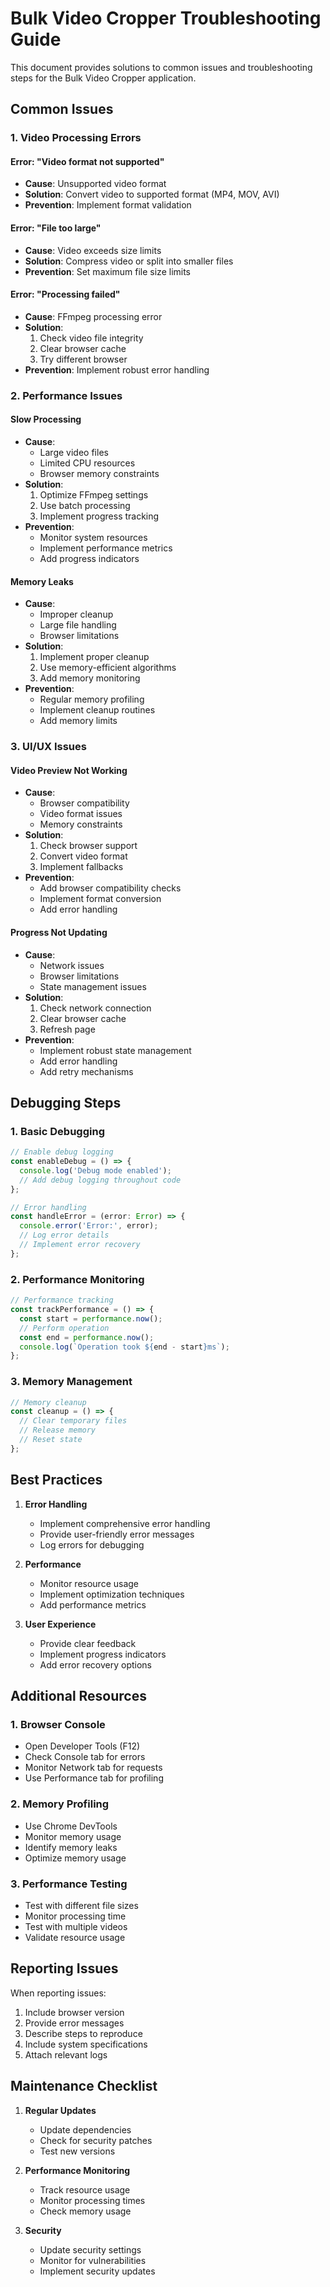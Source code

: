 # Bulk Video Cropper Troubleshooting Guide

This document provides solutions to common issues and troubleshooting steps for the Bulk Video Cropper application.

## Common Issues

### 1. Video Processing Errors

#### Error: "Video format not supported"
- **Cause**: Unsupported video format
- **Solution**: Convert video to supported format (MP4, MOV, AVI)
- **Prevention**: Implement format validation

#### Error: "File too large"
- **Cause**: Video exceeds size limits
- **Solution**: Compress video or split into smaller files
- **Prevention**: Set maximum file size limits

#### Error: "Processing failed"
- **Cause**: FFmpeg processing error
- **Solution**: 
  1. Check video file integrity
  2. Clear browser cache
  3. Try different browser
- **Prevention**: Implement robust error handling

### 2. Performance Issues

#### Slow Processing
- **Cause**: 
  - Large video files
  - Limited CPU resources
  - Browser memory constraints
- **Solution**: 
  1. Optimize FFmpeg settings
  2. Use batch processing
  3. Implement progress tracking
- **Prevention**: 
  - Monitor system resources
  - Implement performance metrics
  - Add progress indicators

#### Memory Leaks
- **Cause**: 
  - Improper cleanup
  - Large file handling
  - Browser limitations
- **Solution**: 
  1. Implement proper cleanup
  2. Use memory-efficient algorithms
  3. Add memory monitoring
- **Prevention**: 
  - Regular memory profiling
  - Implement cleanup routines
  - Add memory limits

### 3. UI/UX Issues

#### Video Preview Not Working
- **Cause**: 
  - Browser compatibility
  - Video format issues
  - Memory constraints
- **Solution**: 
  1. Check browser support
  2. Convert video format
  3. Implement fallbacks
- **Prevention**: 
  - Add browser compatibility checks
  - Implement format conversion
  - Add error handling

#### Progress Not Updating
- **Cause**: 
  - Network issues
  - Browser limitations
  - State management issues
- **Solution**: 
  1. Check network connection
  2. Clear browser cache
  3. Refresh page
- **Prevention**: 
  - Implement robust state management
  - Add error handling
  - Add retry mechanisms

## Debugging Steps

### 1. Basic Debugging

```typescript
// Enable debug logging
const enableDebug = () => {
  console.log('Debug mode enabled');
  // Add debug logging throughout code
};

// Error handling
const handleError = (error: Error) => {
  console.error('Error:', error);
  // Log error details
  // Implement error recovery
};
```

### 2. Performance Monitoring

```typescript
// Performance tracking
const trackPerformance = () => {
  const start = performance.now();
  // Perform operation
  const end = performance.now();
  console.log(`Operation took ${end - start}ms`);
};
```

### 3. Memory Management

```typescript
// Memory cleanup
const cleanup = () => {
  // Clear temporary files
  // Release memory
  // Reset state
};
```

## Best Practices

1. **Error Handling**
   - Implement comprehensive error handling
   - Provide user-friendly error messages
   - Log errors for debugging

2. **Performance**
   - Monitor resource usage
   - Implement optimization techniques
   - Add performance metrics

3. **User Experience**
   - Provide clear feedback
   - Implement progress indicators
   - Add error recovery options

## Additional Resources

### 1. Browser Console
- Open Developer Tools (F12)
- Check Console tab for errors
- Monitor Network tab for requests
- Use Performance tab for profiling

### 2. Memory Profiling
- Use Chrome DevTools
- Monitor memory usage
- Identify memory leaks
- Optimize memory usage

### 3. Performance Testing
- Test with different file sizes
- Monitor processing time
- Test with multiple videos
- Validate resource usage

## Reporting Issues

When reporting issues:
1. Include browser version
2. Provide error messages
3. Describe steps to reproduce
4. Include system specifications
5. Attach relevant logs

## Maintenance Checklist

1. **Regular Updates**
   - Update dependencies
   - Check for security patches
   - Test new versions

2. **Performance Monitoring**
   - Track resource usage
   - Monitor processing times
   - Check memory usage

3. **Security**
   - Update security settings
   - Monitor for vulnerabilities
   - Implement security updates
